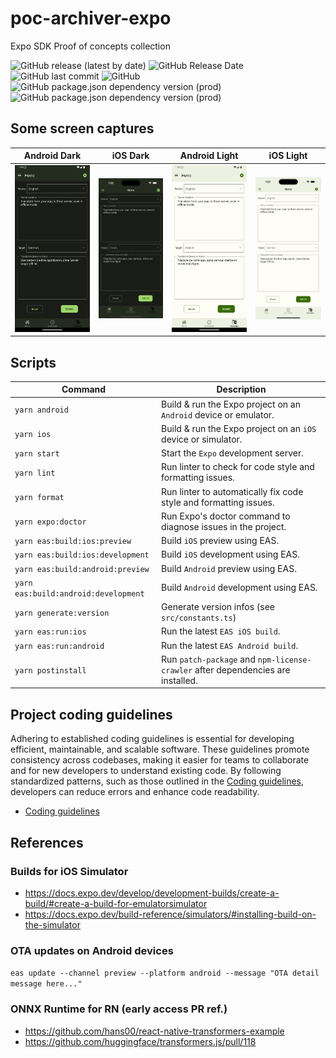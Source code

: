 # poc-archiver-expo

Expo SDK Proof of concepts collection

![GitHub release (latest by date)](https://img.shields.io/github/v/release/amwebexpert/poc-archiver-expo) ![GitHub Release Date](https://img.shields.io/github/release-date/amwebexpert/poc-archiver-expo) ![GitHub last commit](https://img.shields.io/github/last-commit/amwebexpert/poc-archiver-expo) ![GitHub](https://img.shields.io/github/license/amwebexpert/poc-archiver-expo) ![GitHub package.json dependency version (prod)](https://img.shields.io/github/package-json/dependency-version/amwebexpert/etoolbox/react) ![GitHub package.json dependency version (prod)](https://img.shields.io/github/package-json/dependency-version/amwebexpert/etoolbox/typescript)


## Some screen captures

| Android Dark                                                                   | iOS Dark                                                                   | Android Light                                                                  | iOS Light                                                                  |
|--------------------------------------------------------------------------------|----------------------------------------------------------------------------|--------------------------------------------------------------------------------|----------------------------------------------------------------------------|
| <img src="docs/captures/transformerjs-translation-en-de-screen-android.png" /> | <img src="docs/captures/transformerjs-translation-en-fr-screen-ios.png" /> | <img src="docs/captures/transformerjs-translation-en-fr-screen-android.png" /> | <img src="docs/captures/transformerjs-translation-en-de-screen-ios.png" /> |

## Scripts

| Command                              | Description                                                                     |
|--------------------------------------|---------------------------------------------------------------------------------|
| `yarn android`                       | Build & run the Expo project on an `Android` device or emulator.                |
| `yarn ios`                           | Build & run the Expo project on an `iOS` device or simulator.                   |
| `yarn start`                         | Start the `Expo` development server.                                            |
| `yarn lint`                          | Run linter to check for code style and formatting issues.                       |
| `yarn format`                        | Run linter to automatically fix code style and formatting issues.               |
| `yarn expo:doctor`                   | Run Expo's doctor command to diagnose issues in the project.                    |
| `yarn eas:build:ios:preview`         | Build `iOS` preview using EAS.                                                  |
| `yarn eas:build:ios:development`     | Build `iOS` development using EAS.                                              |
| `yarn eas:build:android:preview`     | Build `Android` preview using EAS.                                              |
| `yarn eas:build:android:development` | Build `Android` development using EAS.                                          |
| `yarn generate:version`              | Generate version infos (see `src/constants.ts`)                                 |
| `yarn eas:run:ios`                   | Run the latest `EAS iOS build`.                                                 |
| `yarn eas:run:android`               | Run the latest `EAS Android build`.                                             |
| `yarn postinstall`                   | Run `patch-package` and `npm-license-crawler` after dependencies are installed. |


## Project coding guidelines

Adhering to established coding guidelines is essential for developing efficient, maintainable, and scalable software. These guidelines promote consistency across codebases, making it easier for teams to collaborate and for new developers to understand existing code. By following standardized patterns, such as those outlined in the [Coding guidelines](https://github.com/amwebexpert/chrome-extensions-collection/blob/master/packages/coding-guide-helper/public/markdowns/table-of-content.md), developers can reduce errors and enhance code readability.

* [Coding guidelines](https://github.com/amwebexpert/chrome-extensions-collection/blob/master/packages/coding-guide-helper/public/markdowns/table-of-content.md)


## References

### Builds for iOS Simulator

- https://docs.expo.dev/develop/development-builds/create-a-build/#create-a-build-for-emulatorsimulator
- https://docs.expo.dev/build-reference/simulators/#installing-build-on-the-simulator

### OTA updates on Android devices

`eas update --channel preview --platform android --message "OTA detail message here..."` 

### ONNX Runtime for RN (early access PR ref.)

- https://github.com/hans00/react-native-transformers-example
- https://github.com/huggingface/transformers.js/pull/118

